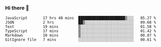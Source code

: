 ### Hi there 👋

<!-- - 🔭 I’m currently working on ...
- 🌱 I’m currently learning ...
- 👯 I’m looking to collaborate on ...
- 🤔 I’m looking for help with ...
- 💬 Ask me about ...
- 📫 How to reach me: ...
- 😄 Pronouns: ...
- ⚡ Fun fact: ... -->



<!--START_SECTION:waka-->

```text
JavaScript       17 hrs 40 mins  █████████████████████▒░░░   85.27 %
JSON             2 hrs           ██▒░░░░░░░░░░░░░░░░░░░░░░   09.68 %
Text             19 mins         ▒░░░░░░░░░░░░░░░░░░░░░░░░   01.58 %
TypeScript       17 mins         ▒░░░░░░░░░░░░░░░░░░░░░░░░   01.42 %
Markdown         10 mins         ▒░░░░░░░░░░░░░░░░░░░░░░░░   00.87 %
GitIgnore file   7 mins          ░░░░░░░░░░░░░░░░░░░░░░░░░   00.61 %
```

<!--END_SECTION:waka-->
